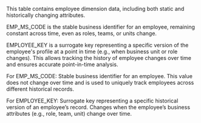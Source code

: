 This table contains employee dimension data, including both static and historically changing attributes.

EMP_MS_CODE is the stable business identifier for an employee, remaining constant across time, even as roles, teams, or units change.

EMPLOYEE_KEY is a surrogate key representing a specific version of the employee's profile at a point in time (e.g., when business unit or role changes).
This allows tracking the history of employee changes over time and ensures accurate point-in-time analysis.


For EMP_MS_CODE:
Stable business identifier for an employee. This value does not change over time and is used to uniquely track employees across different historical records.

For EMPLOYEE_KEY:
Surrogate key representing a specific historical version of an employee’s record. Changes when the employee’s business attributes (e.g., role, team, unit) change over time.

